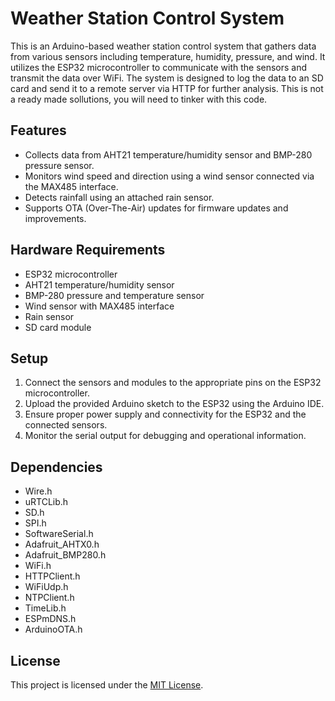# Weather Station Control System

This is an Arduino-based weather station control system that gathers data from various sensors including temperature, humidity, pressure, and wind. It utilizes the ESP32 microcontroller to communicate with the sensors and transmit the data over WiFi. The system is designed to log the data to an SD card and send it to a remote server via HTTP for further analysis.
This is not a ready made sollutions, you will need to tinker with this code.

## Features

- Collects data from AHT21 temperature/humidity sensor and BMP-280 pressure sensor.
- Monitors wind speed and direction using a wind sensor connected via the MAX485 interface.
- Detects rainfall using an attached rain sensor.
- Supports OTA (Over-The-Air) updates for firmware updates and improvements.

## Hardware Requirements

- ESP32 microcontroller
- AHT21 temperature/humidity sensor
- BMP-280 pressure and temperature sensor
- Wind sensor with MAX485 interface
- Rain sensor
- SD card module

## Setup

1. Connect the sensors and modules to the appropriate pins on the ESP32 microcontroller.
2. Upload the provided Arduino sketch to the ESP32 using the Arduino IDE.
3. Ensure proper power supply and connectivity for the ESP32 and the connected sensors.
4. Monitor the serial output for debugging and operational information.

## Dependencies

- Wire.h
- uRTCLib.h
- SD.h
- SPI.h
- SoftwareSerial.h
- Adafruit_AHTX0.h
- Adafruit_BMP280.h
- WiFi.h
- HTTPClient.h
- WiFiUdp.h
- NTPClient.h
- TimeLib.h
- ESPmDNS.h
- ArduinoOTA.h

## License

This project is licensed under the [MIT License](LICENSE).
